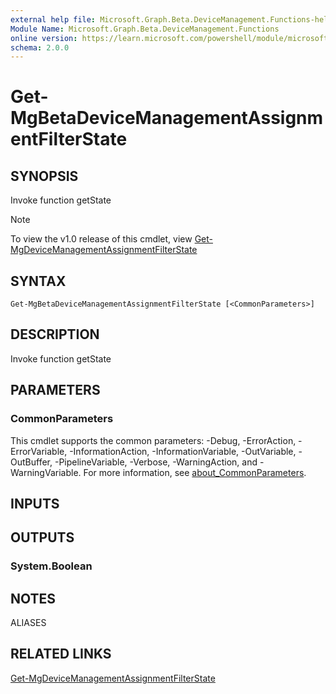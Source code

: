 ```yaml
---
external help file: Microsoft.Graph.Beta.DeviceManagement.Functions-help.xml
Module Name: Microsoft.Graph.Beta.DeviceManagement.Functions
online version: https://learn.microsoft.com/powershell/module/microsoft.graph.beta.devicemanagement.functions/get-mgbetadevicemanagementassignmentfilterstate
schema: 2.0.0
---
```


# Get-MgBetaDeviceManagementAssignmentFilterState

## SYNOPSIS
Invoke function getState

> [!NOTE]
> To view the v1.0 release of this cmdlet, view [Get-MgDeviceManagementAssignmentFilterState](/powershell/module/Microsoft.Graph.DeviceManagement.Functions/Get-MgDeviceManagementAssignmentFilterState?view=graph-powershell-v1.0)

## SYNTAX

```
Get-MgBetaDeviceManagementAssignmentFilterState [<CommonParameters>]
```

## DESCRIPTION
Invoke function getState

## PARAMETERS

### CommonParameters
This cmdlet supports the common parameters: -Debug, -ErrorAction, -ErrorVariable, -InformationAction, -InformationVariable, -OutVariable, -OutBuffer, -PipelineVariable, -Verbose, -WarningAction, and -WarningVariable. For more information, see [about_CommonParameters](http://go.microsoft.com/fwlink/?LinkID=113216).

## INPUTS

## OUTPUTS

### System.Boolean
## NOTES

ALIASES

## RELATED LINKS
[Get-MgDeviceManagementAssignmentFilterState](/powershell/module/Microsoft.Graph.DeviceManagement.Functions/Get-MgDeviceManagementAssignmentFilterState?view=graph-powershell-v1.0)

